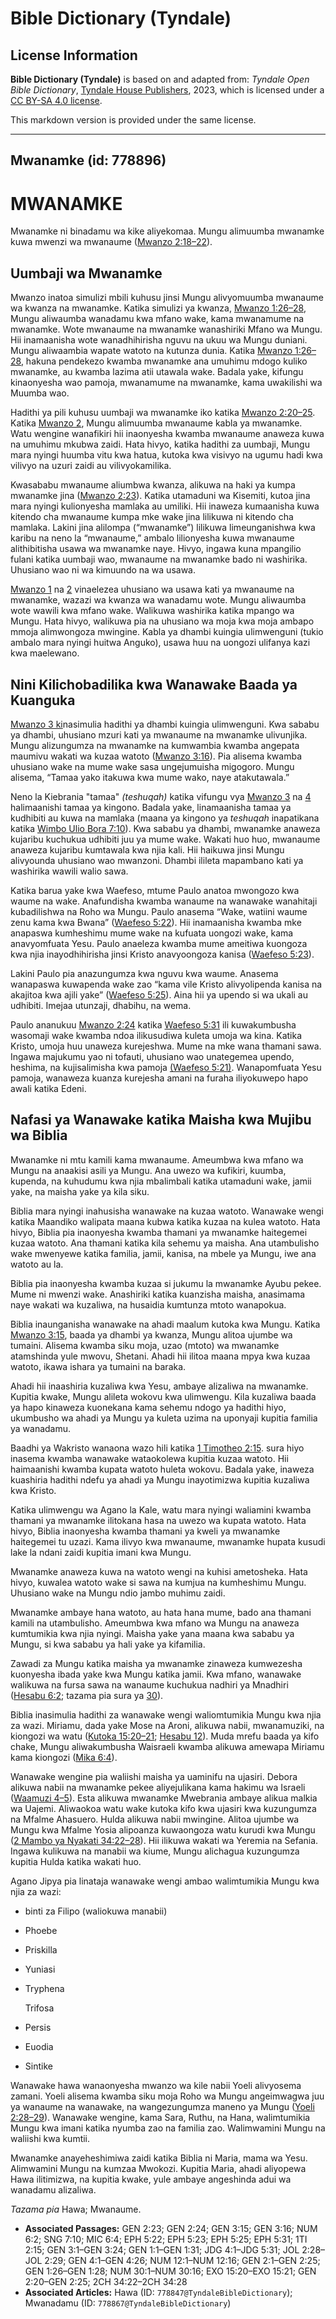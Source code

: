 # Bible Dictionary (Tyndale)

## License Information

**Bible Dictionary (Tyndale)** is based on and adapted from: _Tyndale Open Bible Dictionary_, [Tyndale House Publishers](https://tyndaleopenresources.com/), 2023, which is licensed under a [CC BY-SA 4.0 license](https://creativecommons.org/licenses/by-sa/4.0/legalcode.en).

This markdown version is provided under the same license.



--------------------------------

## Mwanamke (id: 778896)

MWANAMKE
========

Mwanamke ni binadamu wa kike aliyekomaa. Mungu alimuumba mwanamke kuwa mwenzi wa mwanaume ([Mwanzo 2:18–22](https://ref.ly/Gen2:18-Gen2:22)).

Uumbaji wa Mwanamke
-------------------

Mwanzo inatoa simulizi mbili kuhusu jinsi Mungu alivyomuumba mwanaume wa kwanza na mwanamke. Katika simulizi ya kwanza, [Mwanzo 1:26–28](https://ref.ly/Gen1:26-Gen1:28), Mungu aliwaumba wanadamu kwa mfano wake, kama mwanamume na mwanamke. Wote mwanaume na mwanamke wanashiriki Mfano wa Mungu. Hii inamaanisha wote wanadhihirisha nguvu na ukuu wa Mungu duniani. Mungu aliwaambia wapate watoto na kutunza dunia. Katika [Mwanzo 1:26–28](https://ref.ly/Gen1:26-Gen1:28), hakuna pendekezo kwamba mwanamke ana umuhimu mdogo kuliko mwanamke, au kwamba lazima atii utawala wake. Badala yake, kifungu kinaonyesha wao pamoja, mwanamume na mwanamke, kama uwakilishi wa Muumba wao.

Hadithi ya pili kuhusu uumbaji wa mwanamke iko katika [Mwanzo 2:20–25](https://ref.ly/Gen2:20-Gen2:25). Katika [Mwanzo 2](https://ref.ly/Gen2:1-Gen2:25), Mungu alimuumba mwanaume kabla ya mwanamke. Watu wengine wanafikiri hii inaonyesha kwamba mwanaume anaweza kuwa na umuhimu mkubwa zaidi. Hata hivyo, katika hadithi za uumbaji, Mungu mara nyingi huumba vitu kwa hatua, kutoka kwa visivyo na ugumu hadi kwa vilivyo na uzuri zaidi au vilivyokamilika.

Kwasababu mwanaume aliumbwa kwanza, alikuwa na haki ya kumpa mwanamke jina ([Mwanzo 2:23](https://ref.ly/Gen2:23)). Katika utamaduni wa Kisemiti, kutoa jina mara nyingi kulionyesha mamlaka au umiliki. Hii inaweza kumaanisha kuwa kitendo cha mwanaume kumpa mke wake jina lilikuwa ni kitendo cha mamlaka. Lakini jina alilompa (“mwanamke”) lilikuwa limeunganishwa kwa karibu na neno la “mwanaume,” ambalo lilionyesha kuwa mwanaume alithibitisha usawa wa mwanamke naye. Hivyo, ingawa kuna mpangilio fulani katika uumbaji wao, mwanaume na mwanamke bado ni washirika. Uhusiano wao ni wa kimuundo na wa usawa.

[Mwanzo 1](https://ref.ly/Gen1:1-Gen1:31) na [2](https://ref.ly/Gen2:1-Gen2:25) vinaelezea uhusiano wa usawa kati ya mwanaume na mwanamke, wazazi wa kwanza wa wanadamu wote. Mungu aliwaumba wote wawili kwa mfano wake. Walikuwa washirika katika mpango wa Mungu. Hata hivyo, walikuwa pia na uhusiano wa moja kwa moja ambapo mmoja alimwongoza mwingine. Kabla ya dhambi kuingia ulimwenguni (tukio ambalo mara nyingi huitwa Anguko), usawa huu na uongozi ulifanya kazi kwa maelewano.

Nini Kilichobadilika kwa Wanawake Baada ya Kuanguka
---------------------------------------------------

[Mwanzo 3 ki](https://ref.ly/Gen3:1-Gen3:24)nasimulia hadithi ya dhambi kuingia ulimwenguni. Kwa sababu ya dhambi, uhusiano mzuri kati ya mwanaume na mwanamke ulivunjika. Mungu alizungumza na mwanamke na kumwambia kwamba angepata maumivu wakati wa kuzaa watoto ([Mwanzo 3:16](https://ref.ly/Gen3:16)). Pia alisema kwamba uhusiano wake na mume wake sasa ungejumuisha migogoro. Mungu alisema, “Tamaa yako itakuwa kwa mume wako, naye atakutawala.”

Neno la Kiebrania "tamaa" *(teshuqah)* katika vifungu vya [Mwanzo 3](https://ref.ly/Gen3:1-Gen3:24) na [4](https://ref.ly/Gen4:1-Gen4:26) halimaanishi tamaa ya kingono. Badala yake, linamaanisha tamaa ya kudhibiti au kuwa na mamlaka (maana ya kingono ya *teshuqah* inapatikana katika [Wimbo Ulio Bora 7:10](https://ref.ly/Song7:10)). Kwa sababu ya dhambi, mwanamke anaweza kujaribu kuchukua udhibiti juu ya mume wake. Wakati huo huo, mwanaume anaweza kujaribu kumtawala kwa njia kali. Hii haikuwa jinsi Mungu alivyounda uhusiano wao mwanzoni. Dhambi ilileta mapambano kati ya washirika wawili walio sawa.

Katika barua yake kwa Waefeso, mtume Paulo anatoa mwongozo kwa waume na wake. Anafundisha kwamba wanaume na wanawake wanahitaji kubadilishwa na Roho wa Mungu. Paulo anasema “Wake, watiini waume zenu kama kwa Bwana” ([Waefeso 5:22](https://ref.ly/Eph5:22)). Hii inamaanisha kwamba mke anapaswa kumheshimu mume wake na kufuata uongozi wake, kama anavyomfuata Yesu. Paulo anaeleza kwamba mume ameitiwa kuongoza kwa njia inayodhihirisha jinsi Kristo anavyoongoza kanisa ([Waefeso 5:23](https://ref.ly/Eph5:23)).

Lakini Paulo pia anazungumza kwa nguvu kwa waume. Anasema wanapaswa kuwapenda wake zao “kama vile Kristo alivyolipenda kanisa na akajitoa kwa ajili yake” ([Waefeso 5:25](https://ref.ly/Eph5:25)). Aina hii ya upendo si wa ukali au udhibiti. Imejaa utunzaji, dhabihu, na wema.

Paulo ananukuu [Mwanzo 2:24](https://ref.ly/Gen2:24) katika [Waefeso 5:31](https://ref.ly/Eph5:31) ili kuwakumbusha wasomaji wake kwamba ndoa ilikusudiwa kuleta umoja wa kina. Katika Kristo, umoja huu unaweza kurejeshwa. Mume na mke wana thamani sawa. Ingawa majukumu yao ni tofauti, uhusiano wao unategemea upendo, heshima, na kujisalimisha kwa pamoja [(Waefeso 5:21\)](https://ref.ly/Eph5:21). Wanapomfuata Yesu pamoja, wanaweza kuanza kurejesha amani na furaha iliyokuwepo hapo awali katika Edeni.

Nafasi ya Wanawake katika Maisha kwa Mujibu wa Biblia
-----------------------------------------------------

Mwanamke ni mtu kamili kama mwanaume. Ameumbwa kwa mfano wa Mungu na anaakisi asili ya Mungu. Ana uwezo wa kufikiri, kuumba, kupenda, na kuhudumu kwa njia mbalimbali katika utamaduni wake, jamii yake, na maisha yake ya kila siku.

Biblia mara nyingi inahusisha wanawake na kuzaa watoto. Wanawake wengi katika Maandiko walipata maana kubwa katika kuzaa na kulea watoto. Hata hivyo, Biblia pia inaonyesha kwamba thamani ya mwanamke haitegemei kuzaa watoto. Ana thamani katika kila sehemu ya maisha. Ana utambulisho wake mwenyewe katika familia, jamii, kanisa, na mbele ya Mungu, iwe ana watoto au la.

Biblia pia inaonyesha kwamba kuzaa si jukumu la mwanamke Ayubu pekee. Mume ni mwenzi wake. Anashiriki katika kuanzisha maisha, anasimama naye wakati wa kuzaliwa, na husaidia kumtunza mtoto wanapokua.

Biblia inaunganisha wanawake na ahadi maalum kutoka kwa Mungu. Katika [Mwanzo 3:15](https://ref.ly/Gen3:15), baada ya dhambi ya kwanza, Mungu alitoa ujumbe wa tumaini. Alisema kwamba siku moja, uzao (mtoto) wa mwanamke atamshinda yule mwovu, Shetani. Ahadi hii ilitoa maana mpya kwa kuzaa watoto, ikawa ishara ya tumaini na baraka.

Ahadi hii inaashiria kuzaliwa kwa Yesu, ambaye alizaliwa na mwanamke. Kupitia kwake, Mungu alileta wokovu kwa ulimwengu. Kila kuzaliwa baada ya hapo kinaweza kuonekana kama sehemu ndogo ya hadithi hiyo, ukumbusho wa ahadi ya Mungu ya kuleta uzima na uponyaji kupitia familia ya wanadamu.

Baadhi ya Wakristo wanaona wazo hili katika [1 Timotheo 2:15](https://ref.ly/1Tim2:15). sura hiyo inasema kwamba wanawake wataokolewa kupitia kuzaa watoto. Hii haimaanishi kwamba kupata watoto huleta wokovu. Badala yake, inaweza kuashiria hadithi ndefu ya ahadi ya Mungu inayotimizwa kupitia kuzaliwa kwa Kristo.

Katika ulimwengu wa Agano la Kale, watu mara nyingi waliamini kwamba thamani ya mwanamke ilitokana hasa na uwezo wa kupata watoto. Hata hivyo, Biblia inaonyesha kwamba thamani ya kweli ya mwanamke haitegemei tu uzazi. Kama ilivyo kwa mwanaume, mwanamke hupata kusudi lake la ndani zaidi kupitia imani kwa Mungu.

Mwanamke anaweza kuwa na watoto wengi na kuhisi ametosheka. Hata hivyo, kuwalea watoto wake si sawa na kumjua na kumheshimu Mungu. Uhusiano wake na Mungu ndio jambo muhimu zaidi.

Mwanamke ambaye hana watoto, au hata hana mume, bado ana thamani kamili na utambulisho. Ameumbwa kwa mfano wa Mungu na anaweza kumtumikia kwa njia nyingi. Maisha yake yana maana kwa sababu ya Mungu, si kwa sababu ya hali yake ya kifamilia.

Zawadi za Mungu katika maisha ya mwanamke zinaweza kumwezesha kuonyesha ibada yake kwa Mungu katika jamii. Kwa mfano, wanawake walikuwa na fursa sawa na wanaume kuchukua nadhiri ya Mnadhiri ([Hesabu 6:2](https://ref.ly/Num6:2); tazama pia sura ya [30](https://ref.ly/Num30:1-Num30:16)).

Biblia inasimulia hadithi za wanawake wengi waliomtumikia Mungu kwa njia za wazi. Miriamu, dada yake Mose na Aroni, alikuwa nabii, mwanamuziki, na kiongozi wa watu ([Kutoka 15:20–21](https://ref.ly/Exod15:20-Exod15:21); [Hesabu 12](https://ref.ly/Num12:1-Num12:16)). Muda mrefu baada ya kifo chake, Mungu aliwakumbusha Waisraeli kwamba alikuwa amewapa Miriamu kama kiongozi ([Mika 6:4](https://ref.ly/Mic6:4)).

Wanawake wengine pia waliishi maisha ya uaminifu na ujasiri. Debora alikuwa nabii na mwanamke pekee aliyejulikana kama hakimu wa Israeli ([Waamuzi 4–5](https://ref.ly/Judg4:1-Judg5:31)). Esta alikuwa mwanamke Mwebrania ambaye alikua malkia wa Uajemi. Aliwaokoa watu wake kutoka kifo kwa ujasiri kwa kuzungumza na Mfalme Ahasuero. Hulda alikuwa nabii mwingine. Alitoa ujumbe wa Mungu kwa Mfalme Yosia alipoanza kuwaongoza watu kurudi kwa Mungu ([2 Mambo ya Nyakati 34:22–28](https://ref.ly/2Chr34:22-2Chr34:28)). Hii ilikuwa wakati wa Yeremia na Sefania. Ingawa kulikuwa na manabii wa kiume, Mungu alichagua kuzungumza kupitia Hulda katika wakati huo.

Agano Jipya pia linataja wanawake wengi ambao walimtumikia Mungu kwa njia za wazi:

* binti za Filipo (waliokuwa manabii)
* Phoebe
* Priskilla
* Yuniasi
* Tryphena

    Trifosa

* Persis
* Euodia
* Sintike

Wanawake hawa wanaonyesha mwanzo wa kile nabii Yoeli alivyosema zamani. Yoeli alisema kwamba siku moja Roho wa Mungu angeimwagwa juu ya wanaume na wanawake, na wangezungumza maneno ya Mungu ([Yoeli 2:28–29](https://ref.ly/Joel2:28-Joel2:29)). Wanawake wengine, kama Sara, Ruthu, na Hana, walimtumikia Mungu kwa imani katika nyumba zao na familia zao. Walimwamini Mungu na waliishi kwa kumtii.

Mwanamke anayeheshimiwa zaidi katika Biblia ni Maria, mama wa Yesu. Alimwamini Mungu na kumzaa Mwokozi. Kupitia Maria, ahadi aliyopewa Hawa ilitimizwa, na kupitia kwake, yule ambaye angeshinda adui wa wanadamu alizaliwa.

*Tazama pia* Hawa; Mwanaume.

* **Associated Passages:** GEN 2:23; GEN 2:24; GEN 3:15; GEN 3:16; NUM 6:2; SNG 7:10; MIC 6:4; EPH 5:22; EPH 5:23; EPH 5:25; EPH 5:31; 1TI 2:15; GEN 3:1–GEN 3:24; GEN 1:1–GEN 1:31; JDG 4:1–JDG 5:31; JOL 2:28–JOL 2:29; GEN 4:1–GEN 4:26; NUM 12:1–NUM 12:16; GEN 2:1–GEN 2:25; GEN 1:26–GEN 1:28; NUM 30:1–NUM 30:16; EXO 15:20–EXO 15:21; GEN 2:20–GEN 2:25; 2CH 34:22–2CH 34:28
* **Associated Articles:** Hawa (ID: `778847@TyndaleBibleDictionary`); Mwanadamu (ID: `778867@TyndaleBibleDictionary`)


